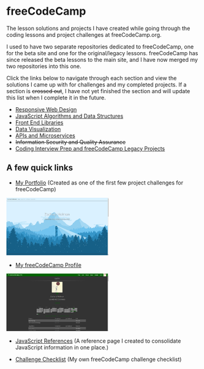 # freeCodeCamp

The lesson solutions and projects I have created while going through the coding lessons and project challenges at freeCodeCamp.org.

I used to have two separate repositories dedicated to freeCodeCamp, one for the beta site and one for the original/legacy lessons. freeCodeCamp has since released the beta lessons to the main site, and I have now merged my two repositories into this one.

Click the links below to navigate through each section and view the solutions I came up with for challenges and my completed projects. If a section is ~~crossed out~~, I have not yet finished the section and will update this list when I complete it in the future.

- [Responsive Web Design](https://github.com/Squibs/freeCodeCamp/tree/master/1.%20Responsive%20Web%20Design#responsive-web-design)
- [JavaScript Algorithms and Data Structures](https://github.com/Squibs/freeCodeCamp/tree/master/2.%20JavaScript%20Algorithms%20and%20Data%20Structures#javascript-algorithms-and-data-structures)
- [Front End Libraries](https://github.com/Squibs/freeCodeCamp/tree/master/3.%20Front%20End%20Libraries)
- [Data Visualization](https://github.com/Squibs/freeCodeCamp/tree/master/4.%20Data%20Visualization#data-visualization)
- [APIs and Microservices](https://github.com/Squibs/freeCodeCamp/tree/master/5.%20Apis%20and%20Microservices#apis-and-microservices)
- ~~Information Security and Quality Assurance~~
- [Coding Interview Prep and freeCodeCamp Legacy Projects](https://github.com/Squibs/freeCodeCamp/tree/master/7.%20Coding%20Interview%20Prep%20and%20freeCodeCamp%20Legacy%20Projects#coding-interview-prep-and-freecodecamp-legacy-projects)

## A few quick links

- [My Portfolio](https://github.com/Squibs/Squibs.github.io) (Created as one of the first few project challenges for freeCodeCamp)

<a href="https://github.com/Squibs/Squibs.github.io" target="_blank"><img src="Images/screenshots/screenshot-portfolio.png" height="150" alt="Screenshot of my portfolio page."/></a>

- [My freeCodeCamp Profile](https://www.freecodecamp.org/squibs)

<a href="https://www.freecodecamp.org/squibs" target="_blank"><img src="Images/screenshots/screenshot-freeCodeCamp-profile.png" height="150" alt="Screenshot of my freeCodeCamp profile."/></a>

- [JavaScript References](https://github.com/Squibs/freeCodeCamp/blob/master/JavaScript%20References.md#javascript-references) (A reference page I created to consolidate JavaScript information in one place.)

- [Challenge Checklist](https://github.com/Squibs/freeCodeCamp/blob/master/Challenge%20Checklist.md#freecodecamp-challenge-checklist) (My own freeCodeCamp challenge checklist)
